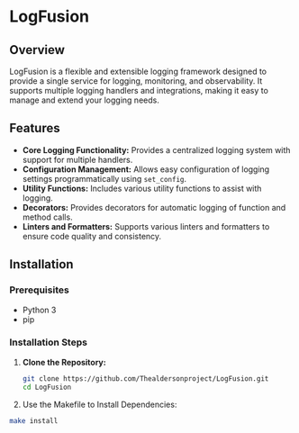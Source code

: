 # LogFusion

## Overview

LogFusion is a flexible and extensible logging framework designed to provide a single service for logging, monitoring, and observability. It supports multiple logging handlers and integrations, making it easy to manage and extend your logging needs.

## Features

-  **Core Logging Functionality:** Provides a centralized logging system with support for multiple handlers.
-  **Configuration Management:** Allows easy configuration of logging settings programmatically using `set_config`.
-  **Utility Functions:** Includes various utility functions to assist with logging.
-  **Decorators:** Provides decorators for automatic logging of function and method calls.
-  **Linters and Formatters:** Supports various linters and formatters to ensure code quality and consistency.

## Installation

### Prerequisites

-  Python 3
-  pip

### Installation Steps

1. **Clone the Repository:**

   ```sh
   git clone https://github.com/Thealdersonproject/LogFusion.git
   cd LogFusion
    ```
2.	Use the Makefile to Install Dependencies:
   ```sh
  make install
```

